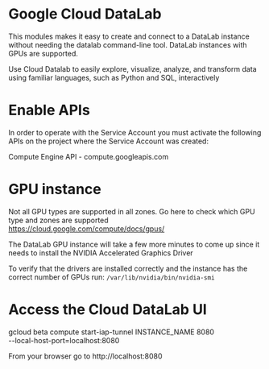 # Google Cloud DataLab
This modules makes it easy to create and connect to a DataLab instance without needing the datalab command-line tool.  DataLab instances with GPUs are supported.

Use Cloud Datalab to easily explore, visualize, analyze, and transform data using familiar languages, such as Python and SQL, interactively


# Enable APIs
In order to operate with the Service Account you must activate the following APIs on the project where the Service Account was created:

Compute Engine API - compute.googleapis.com


# GPU instance
Not all GPU types are supported in all zones. Go here to check which GPU type and zones are supported https://cloud.google.com/compute/docs/gpus/


The DataLab GPU instance will take a few more minutes to come up since it needs to install the NVIDIA Accelerated Graphics Driver

To verify that the drivers are installed correctly and the instance has the correct number of GPUs run:
`/var/lib/nvidia/bin/nvidia-smi`

# Access the Cloud DataLab UI
gcloud beta compute start-iap-tunnel INSTANCE_NAME 8080 \
  --local-host-port=localhost:8080

From your browser go to http://localhost:8080
